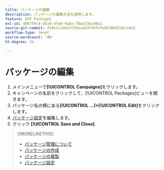 ```yaml
---
title: パッケージの編集
description: パッケージの編集方法を説明します。
feature: DSP Packages
exl-id: 4067f8c8-d5a9-4fe6-9abe-78aa73bc00a1
source-git-commit: d10e1c24ee7c93eaab3fd4fefe853860226cc8e2
workflow-type: tm+mt
source-wordcount: '49'
ht-degree: 2%

---
```


# パッケージの編集

1. メインメニューで&#x200B;**[!UICONTROL Campaigns]**&#x200B;をクリックします。
1. キャンペーンの名前をクリックして、[!UICONTROL Packages]ビューを開きます。
1. パッケージ名の横にある&#x200B;**[!UICONTROL ...]>[!UICONTROL Edit]**&#x200B;をクリックします。
1. [パッケージ設定](package-settings.md)を編集します。
1. クリック **[!UICONTROL Save and Close]**.

>[!MORELIKETHIS]
>
>* [パッケージ管理について](package-about.md)
>* [パッケージの作成](package-create.md)
>* [パッケージの複製](package-duplicate.md)
>* [パッケージ設定](package-settings.md)


